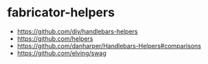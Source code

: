 # fabricator-helpers

- https://github.com/diy/handlebars-helpers
- https://github.com/helpers
- https://github.com/danharper/Handlebars-Helpers#comparisons
- https://github.com/elving/swag
